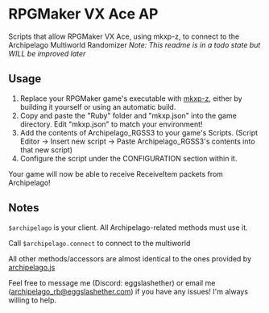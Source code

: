 # RPGMaker VX Ace AP
 Scripts that allow RPGMaker VX Ace, using mkxp-z, to connect to the Archipelago Multiworld Randomizer
 *Note: This readme is in a todo state but WILL be improved later*

 ## Usage
 1. Replace your RPGMaker game's executable with [mkxp-z](https://github.com/mkxp-z/mkxp-z), either by building it yourself or using an automatic build.
 2. Copy and paste the "Ruby" folder and "mkxp.json" into the game directory. Edit "mkxp.json" to match your environment!
 3. Add the contents of Archipelago_RGSS3 to your game's Scripts. (Script Editor -> Insert new script -> Paste Archipelago_RGSS3's contents into that new script)
 4. Configure the script under the CONFIGURATION section within it.

Your game will now be able to receive ReceiveItem packets from Archipelago!

## Notes
`$archipelago` is your client. All Archipelago-related methods must use it.

Call `$archipelago.connect` to connect to the multiworld

All other methods/accessors are almost identical to the ones provided by [archipelago.js](https://thephar.github.io/Archipelago.JS/)

Feel free to message me (Discord: eggslashether) or email me (archipelago_rb@eggslashether.com) if you have any issues! I'm always willing to help.
